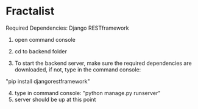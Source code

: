 # Fractalist
Required Dependencies: Django RESTframework

1. open command console
2. cd to backend folder

3. To start the backend server, make sure the required dependencies are downloaded, if not, type in the command console:

"pip install djangorestframework"

4. type in command console: "python manage.py runserver"
5. server should be up at this point
